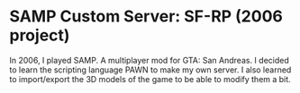 # SAMP Custom Server: SF-RP (2006 project)
In 2006, I played SAMP. A multiplayer mod for GTA: San Andreas. I decided to learn the scripting language PAWN to make my
own server. I also learned to import/export the 3D models of the game to be able to modify them a bit.
